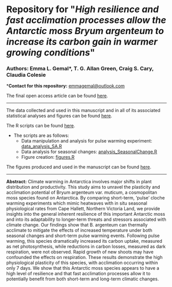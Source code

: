 # Repository for "*High resilience and fast acclimation processes allow the Antarctic moss Bryum argenteum to increase its carbon gain in warmer growing conditions*"

### Authors: Emma L. Gemal*, T. G. Allan Green, Craig S. Cary, Claudia Colesie
***Contact for this repository:** emmagemal@outlook.com

The final open access article can be found [here](https://www.mdpi.com/2079-7737/11/12/1773). 

****
The data collected and used in this manuscript and in all of its associated statistical analyses and figures can be found [here](https://github.com/emmagemal/BryumAcclimation/tree/main/Data).

The R scripts can be found [here](https://github.com/emmagemal/BryumAcclimation/tree/main/R_Scripts).
- The scripts are as follows: 
  - Data manipulation and analysis for pulse warming experiment: [data_analysis_SA.R](https://github.com/emmagemal/BryumAcclimation/blob/main/R_Scripts/data_analysis_SA.R)
  - Data analysis for seasonal changes: [analysis_SeasonalChange.R](https://github.com/emmagemal/BryumAcclimation/blob/main/R_Scripts/analysis_SeasonalChange.R)
  - Figure creation: [figures.R](https://github.com/emmagemal/BryumAcclimation/blob/main/R_Scripts/figures.R)

The figures produced and used in the manuscript can be found [here](https://github.com/emmagemal/BryumAcclimation/tree/main/Figures).

****
**Abstract:** Climate warming in Antarctica involves major shifts in plant distribution and productivity. This study aims to unravel the plasticity and acclimation potential of Bryum argenteum var. muticum, a cosmopolitan moss species found on Antarctica. By comparing short-term, ‘pulse’ cloche warming experiments which mimic heatwaves with in situ seasonal physiological rates from Cape Hallett, Northern Victoria Land, we provide insights into the general inherent resilience of this important Antarctic moss and into its adaptability to longer-term threats and stressors associated with climate change. Our findings show that B. argenteum can thermally acclimate to mitigate the effects of increased temperature under both seasonal changes and short-term pulse warming events. Following pulse warming, this species dramatically increased its carbon uptake, measured as net photosynthesis, while reductions in carbon losses, measured as dark respiration, were not observed. Rapid growth of new shoots may have confounded the effects on respiration. These results demonstrate the high physiological plasticity of this species, with acclimation occurring within only 7 days. We show that this Antarctic moss species appears to have a high level of resilience and that fast acclimation processes allow it to potentially benefit from both short-term and long-term climatic changes. 
  
